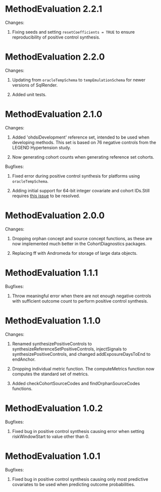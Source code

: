 MethodEvaluation 2.2.1
======================

Changes:

1. Fixing seeds and setting `resetCoefficients = TRUE` to ensure reproducibility of positive control synthesis.


MethodEvaluation 2.2.0
======================

Changes:

1. Updating from `oracleTempSchema` to `tempEmulationSchema` for newer versions of SqlRender.

2. Added unit tests.


MethodEvaluation 2.1.0
======================

Changes:

1. Added 'ohdsiDevelopment' reference set, intended to be used when developing methods. This set is based on 76 negative controls from the LEGEND Hypertension study.

2. Now generating cohort counts when generating reference set cohorts.

Bugfixes:

1. Fixed error during positive control synthesis for platforms using `oracleTempSchema`.

2. Adding initial support for 64-bit integer covariate and cohort IDs.Still requires [this issue](https://github.com/truecluster/bit64/issues/8) to be resolved.


MethodEvaluation 2.0.0
======================

Changes:

1. Dropping orphan concept and source concept functions, as these are now implemented much better in the CohortDiagnostics packages.

2. Replacing ff with Andromeda for storage of large data objects.


MethodEvaluation 1.1.1
======================

Bugfixes: 

1. Throw meaningful error when there are not enough negative controls with sufficient outcome count to perform positive control synthesis.


MethodEvaluation 1.1.0
======================

Changes:

1. Renamed synthesizePositiveControls to synthesizeReferenceSetPositiveControls, injectSignals to synthesizePositiveControls, and changed addExposureDaysToEnd to endAnchor.

2. Dropping individual metric function. The computeMetrics function now computes the standard set of metrics.

3. Added checkCohortSourceCodes and findOrphanSourceCodes functions. 

MethodEvaluation 1.0.2
======================

Bugfixes:

1. Fixed bug in positive control synthesis causing error when setting riskWindowStart to value other than 0.

MethodEvaluation 1.0.1
======================

Bugfixes:

1. Fixed bug in positive control synthesis causing only most predictive covariates to be used when predicting outcome probabilities.